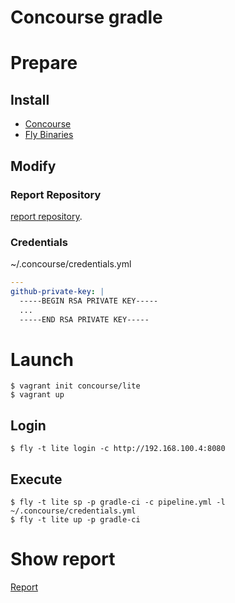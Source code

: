 # Concourse gradle

# Prepare

## Install

- [Concourse](https://concourse.ci/index.html)
- [Fly Binaries](https://concourse.ci/downloads.html)

## Modify

### Report Repository

[report repository](https://github.com/ababup1192/concourse-gradle/blob/master/pipeline.yml#L17).

### Credentials

~/.concourse/credentials.yml
```yaml
---
github-private-key: |
  -----BEGIN RSA PRIVATE KEY-----
  ...
  -----END RSA PRIVATE KEY-----
```

# Launch

```
$ vagrant init concourse/lite
$ vagrant up
```

## Login

```
$ fly -t lite login -c http://192.168.100.4:8080
```

## Execute

```
$ fly -t lite sp -p gradle-ci -c pipeline.yml -l ~/.concourse/credentials.yml
$ fly -t lite up -p gradle-ci
```

# Show report

[Report](https://github.com/ababup1192/hello-gradle-report)

